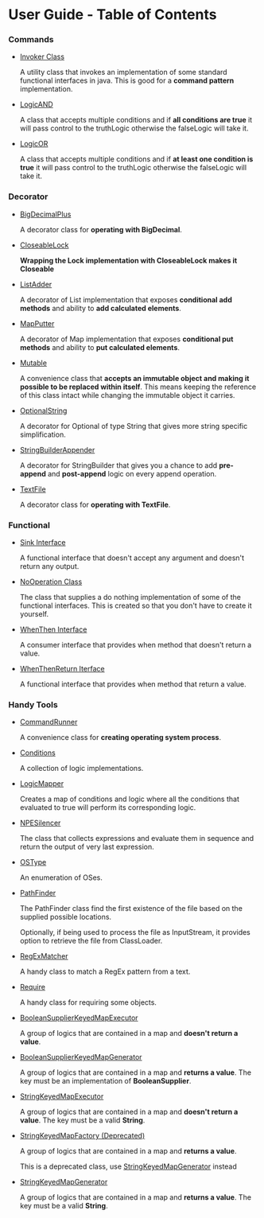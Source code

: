 # User Guide - Table of Contents

### Commands
* [Invoker Class](CMD_INVOKER_CLASS.md)

  A utility class that invokes an implementation of some standard functional interfaces in java. This is good for a **command pattern** implementation.

* [LogicAND](CMD_LOGIC_AND.md)

  A class that accepts multiple conditions and if **all conditions are true** it will pass control to the truthLogic otherwise the falseLogic will take it.

* [LogicOR](CMD_LOGIC_OR.md)

  A class that accepts multiple conditions and if **at least one condition is true** it will pass control to the truthLogic otherwise the falseLogic will take it.

### Decorator

* [BigDecimalPlus](DEC_BIGDECIMAL_PLUS.md)

  A decorator class for **operating with BigDecimal**.

* [CloseableLock](DEC_CLOSEABLE_LOCK.md)

  **Wrapping the Lock implementation with CloseableLock makes it Closeable** 

* [ListAdder](DEC_LIST_ADDER.md)

  A decorator of List implementation that exposes **conditional add methods** and ability to **add calculated elements**.

* [MapPutter](DEC_MAP_PUTTER.md)

  A decorator of Map implementation that exposes **conditional put methods** and ability to **put calculated elements**.

* [Mutable](DEC_MUTABLE.md)

  A convenience class that **accepts an immutable object and making it possible to be replaced within itself**. This means keeping the reference of this class intact while changing the immutable object it carries.

* [OptionalString](DEC_OPTIONAL_STRING.md)

  A decorator for Optional of type String that gives more string specific simplification.

* [StringBuilderAppender](DEC_SB_APPENDER.md)

  A decorator for StringBuilder that gives you a chance to add **pre-append** and **post-append** logic on every append operation.

* [TextFile](DEC_TEXTFILE.md)

  A decorator class for **operating with TextFile**.

### Functional
* [Sink Interface](FNC_SINK_INTERFACE.md)

  A functional interface that doesn't accept any argument and doesn't return any output.

* [NoOperation Class](FNC_NO_OPERATION.md)

  The class that supplies a do nothing implementation of some of the functional interfaces. This is created so that you don't have to create it yourself.

* [WhenThen Interface](FNC_WHEN_THEN_INTERFACE.md)

  A consumer interface that provides when method that doesn't return a value.

* [WhenThenReturn Iterface](FNC_WHEN_THEN_RETURN_INTERFACE.md)

  A functional interface that provides when method that return a value.

### Handy Tools
* [CommandRunner](HDY_COMMAND_RUNNER.md)

  A convenience class for **creating operating system process**.

* [Conditions](HDY_CONDITIONS.md)

  A collection of logic implementations.

* [LogicMapper](HDY_LOGIC_MAPPER.md)

  Creates a map of conditions and logic where all the conditions that evaluated to true will perform its corresponding logic.

* [NPESilencer](HDY_NPE_SILENCER.md)

  The class that collects expressions and evaluate them in sequence and return the output of very last expression. 

* [OSType](HDY_OSTYPE.md)

  An enumeration of OSes.

* [PathFinder](HDY_PATH_FINDER.md)

  The PathFinder class find the first existence of the file based on the supplied possible locations. 

  Optionally, if being used to process the file as InputStream, it provides option to retrieve the file from ClassLoader.

* [RegExMatcher](HDY_REGEX_MATCHER.md)

  A handy class to match a RegEx pattern from a text.

* [Require](HDY_REQUIRE_CLASS.md)

  A handy class for requiring some objects.

* [BooleanSupplierKeyedMapExecutor](HDY_BOOLEAN_KEY_MAP_EXEC.md)

  A group of logics that are contained in a map and **doesn't return a value**.

* [BooleanSupplierKeyedMapGenerator](HDY_BOOLEAN_KEY_MAP_GEN.md)

  A group of logics that are contained in a map and **returns a value**. The key must be an implementation of **BooleanSupplier**.

* [StringKeyedMapExecutor](HDY_STR_KEY_MAP_EXEC.md)

  A group of logics that are contained in a map and **doesn't return a value**. The key must be a valid **String**.

* [StringKeyedMapFactory (Deprecated)](HDY_STR_KEY_MAP_FACTORY.md)

  A group of logics that are contained in a map and **returns a value**.

  This is a deprecated class, use [StringKeyedMapGenerator](HDY_STR_KEY_MAP_GEN) instead

* [StringKeyedMapGenerator](HDY_STR_KEY_MAP_GEN.md)

  A group of logics that are contained in a map and **returns a value**. The key must be a valid **String**.

